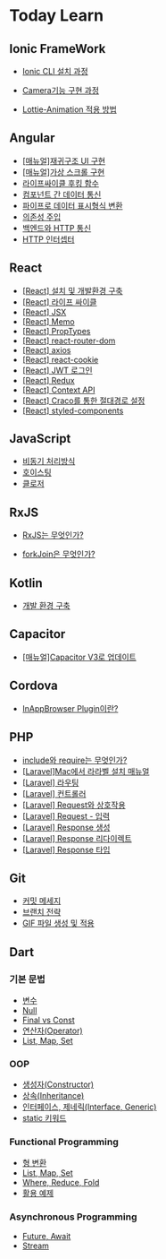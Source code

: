 # Today Learn



## Ionic FrameWork

- [Ionic CLI 설치 과정](https://github.com/sejong77/Today-Learn/blob/Master/Ionic%20FrameWork/Ionic%20CLI%20%EC%84%A4%EC%B9%98%20%EB%B0%8F%20%EC%8B%A4%ED%96%89%20%EB%A7%A4%EB%89%B4%EC%96%BC.md)

- [Camera기능 구현 과정](https://github.com/sejong77/Today-Learn/blob/Master/Ionic%20FrameWork/ionic%2C%20angular%EB%A5%BC%20%ED%99%9C%EC%9A%A9%ED%95%9C%20Camera%20%EB%A7%8C%EB%93%A4%EA%B8%B0(%EA%B5%AC%ED%98%84%EC%88%9C%EC%84%9C).md) 

- [Lottie-Animation 적용 방법](https://github.com/sejong77/Today-Learn/blob/Master/Ionic%20FrameWork/Lottie-Animation%20%EA%B5%AC%ED%98%84%20%EB%A7%A4%EB%89%B4%EC%96%BC.md)



## Angular

- [[매뉴얼]재귀구조 UI 구현](https://github.com/sejong77/Today-Learn/blob/Master/Angular/%EC%9E%AC%EA%B7%80%EA%B5%AC%EC%A1%B0%20UI%20%EA%B5%AC%ED%98%84.md)
- [[매뉴얼]가상 스크롤 구현](https://github.com/sejong77/Today-Learn/blob/Master/Angular/Virtual-Scroll%20%EA%B5%AC%ED%98%84%20%EB%A7%A4%EB%89%B4%EC%96%BC.md)
- [라이프싸이클 후킹 함수](https://github.com/sejong77/Today-Learn/blob/Master/Angular/%EB%9D%BC%EC%9D%B4%ED%94%84%EC%82%AC%EC%9D%B4%ED%81%B4%ED%95%A8%EC%88%98.md)
- [컴포넌트 간 데이터 통신](https://github.com/sejong77/Today-Learn/blob/Master/Angular/Component%20%EB%8D%B0%EC%9D%B4%ED%84%B0%20%ED%86%B5%EC%8B%A0.md)
- [파이프로 데이터 표시형식 변환](https://github.com/sejong77/Today-Learn/blob/Master/Angular/%ED%8C%8C%EC%9D%B4%ED%94%84%EB%A1%9C%20%EB%8D%B0%EC%9D%B4%ED%84%B0%20%ED%91%9C%EC%8B%9C%ED%98%95%EC%8B%9D%20%EB%B3%80%ED%99%98.md)
- [의존성 주입](https://github.com/sejong77/Today-Learn/blob/Master/Angular/%EC%9D%98%EC%A1%B4%EC%84%B1%20%EC%A3%BC%EC%9E%85.md)
- [백엔드와 HTTP 통신](https://github.com/sejong77/Today-Learn/blob/Master/Angular/%EB%B0%B1%EC%97%94%EB%93%9C%EC%99%80%20HTTP%20%ED%86%B5%EC%8B%A0.md)
- [HTTP 인터셉터](https://github.com/sejong77/Today-Learn/blob/Master/Angular/HTTP%20%EC%9D%B8%ED%84%B0%EC%85%89%ED%84%B0.md)



## React

- [[React] 설치 및 개발환경 구축](https://github.com/sejong77/Today-Learn/blob/Master/React/%5BReact%5D%20%EC%84%A4%EC%B9%98%20%EB%B0%8F%20%EA%B0%9C%EB%B0%9C%ED%99%98%EA%B2%BD%20%EA%B5%AC%EC%B6%95.md)
- [[React] 라이프 싸이클](https://github.com/sejong77/Today-Learn/blob/Master/React/%5BReact%5D%20%EB%9D%BC%EC%9D%B4%ED%94%84%EC%8B%B8%EC%9D%B4%ED%81%B4.md)
- [[React] JSX](https://github.com/sejong77/Today-Learn/blob/Master/React/%5BReact%5D%20JSX.md)
- [[React] Memo](https://github.com/sejong77/Today-Learn/blob/Master/React/React%20Memo.md)
- [[React] PropTypes](https://github.com/sejong77/Today-Learn/blob/Master/React/%5BReact%5D%20PropTypes.md)
- [[React] react-router-dom](https://github.com/sejong77/Today-Learn/blob/Master/React/%5BReact%5D%20react-router-dom.md)
- [[React] axios](https://github.com/sejong77/Today-Learn/blob/Master/React/%5BReact%5D%20axios.md)
- [[React] react-cookie](https://github.com/sejong77/Today-Learn/blob/Master/React/%5BReact%5D%20react-cookie.md)
- [[React] JWT 로그인](https://github.com/sejong77/Today-Learn/blob/Master/React/%5BReact%5D%20JWT%20%EB%A1%9C%EA%B7%B8%EC%9D%B8.md)
- [[React] Redux](https://github.com/sejong77/Today-Learn/blob/Master/React/%5BReact%5D%20Redux.md)
- [[React] Context API](https://github.com/sejong77/Today-Learn/blob/Master/React/%5BReact%5Dcontext%20API.md)
- [[React] Craco를 통한 절대경로 설정](https://github.com/sejong77/Today-Learn/blob/Master/React/%5BReact%5D%20Craco%EB%A5%BC%20%ED%86%B5%ED%95%9C%20%EC%A0%88%EB%8C%80%EA%B2%BD%EB%A1%9C%20%EC%84%A4%EC%A0%95.md)
- [[React] styled-components](https://github.com/sejong77/Today-Learn/blob/Master/React/%5BReact%5D%20styled-components.md)



## JavaScript

- [비동기 처리방식](https://github.com/sejong77/Today-Learn/blob/Master/JavaScript/%EB%B9%84%EB%8F%99%EA%B8%B0%20%EC%B2%98%EB%A6%AC%EB%B0%A9%EC%8B%9D.md)
- [호이스팅](https://github.com/sejong77/Today-Learn/blob/Master/JavaScript/%ED%98%B8%EC%9D%B4%EC%8A%A4%ED%8C%85.md)
- [클로저](https://github.com/sejong77/Today-Learn/blob/Master/JavaScript/%ED%81%B4%EB%A1%9C%EC%A0%80.md)

## RxJS

- [RxJS는 무엇인가?](https://github.com/sejong77/Today-Learn/blob/Master/JavaScript/%EB%9D%BC%EC%9D%B4%EB%B8%8C%EB%9F%AC%EB%A6%AC/RxJs/RxJS%EB%8A%94%20%EB%AC%B4%EC%97%87%EC%9D%B8%EA%B0%80%3F.md)

- [forkJoin은 무엇인가?](https://github.com/sejong77/Today-Learn/blob/Master/JavaScript/%EB%9D%BC%EC%9D%B4%EB%B8%8C%EB%9F%AC%EB%A6%AC/RxJs/forkJoin%EC%9D%80%20%EB%AC%B4%EC%97%87%EC%9D%B8%EA%B0%80%3F.md)

## Kotlin

- [개발 환경 구축](https://github.com/sejong77/Today-Learn/blob/Master/Kotlin/%5B01%5D%EA%B0%9C%EB%B0%9C%ED%99%98%EA%B2%BD%20%EA%B5%AC%EC%B6%95.md)

## Capacitor

- [[매뉴얼]Capacitor V3로 업데이트](https://github.com/sejong77/Today-Learn/blob/Master/Capacitor/Capacitor%20V3%20%EC%97%85%EB%8D%B0%EC%9D%B4%ED%8A%B8.md)

## Cordova

- [InAppBrowser Plugin이란?](https://github.com/sejong77/Today-Learn/blob/Master/Cordova/InAppBrowser%20Plugin%EC%9D%B4%EB%9E%80%3F.md)

## PHP

- [include와 require는 무엇인가?](https://github.com/sejong77/Today-Learn/blob/Master/PHP/include%EC%99%80%20require.md)
- [[Laravel]Mac에서 라라벨 설치 매뉴얼](https://github.com/sejong77/Today-Learn/blob/Master/PHP/%5BLaravel%5D%20Mac%EC%97%90%20laravel%20%EC%84%A4%EC%B9%98.md)
- [[Laravel] 라우팅](https://github.com/sejong77/Today-Learn/blob/Master/PHP/%5BLaravel%5D%20%EB%9D%BC%EC%9A%B0%ED%8C%85.md)
- [[Laravel] 컨트롤러](https://github.com/sejong77/Today-Learn/blob/Master/PHP/%5BLaravel%5D%20%EC%BB%A8%ED%8A%B8%EB%A1%A4%EB%9F%AC.md)
- [[Laravel] Request와 상호작용](https://github.com/sejong77/Today-Learn/blob/Master/PHP/%5BLaravel%5D%20Request%EC%99%80%20%EC%83%81%ED%98%B8%EC%9E%91%EC%9A%A9.md)
- [[Laravel] Request - 입력](https://github.com/sejong77/Today-Learn/blob/Master/PHP/%5BLaravel%5D%20Request%20-%20%EC%9E%85%EB%A0%A5.md)
- [[Laravel] Response 생성](https://github.com/sejong77/Today-Learn/blob/Master/PHP/%5BLaravel%5D%20Response%20%EC%83%9D%EC%84%B1.md)
- [[Laravel] Response 리다이렉트](https://github.com/sejong77/Today-Learn/blob/Master/PHP/%5BLaravel%5D%20Response%20%EB%A6%AC%EB%8B%A4%EC%9D%B4%EB%A0%89%ED%8A%B8.md)
- [[Laravel] Response 타입](https://github.com/sejong77/Today-Learn/blob/Master/PHP/%5BLaravel%5D%20Response%20%ED%83%80%EC%9E%85.md)

## Git

- [커밋 메세지](https://github.com/sejong77/Today-Learn/blob/Master/Git/%EC%BB%A4%EB%B0%8B%20%EB%A9%94%EC%84%B8%EC%A7%80.md)
- [브랜치 전략](https://github.com/sejong77/Today-Learn/blob/Master/Git/%EB%B8%8C%EB%9E%9C%EC%B9%98.md)
- [GIF 파일 생성 및 적용](https://github.com/sejong77/Today-Learn/blob/Master/Git/GIF%20%ED%8C%8C%EC%9D%BC%20%EC%83%9D%EC%84%B1%20%EB%B0%8F%20%EC%A0%81%EC%9A%A9.md)

## Dart

### 기본 문법

- [변수](https://github.com/sejong77/Today-Learn/blob/Master/Dart/Dart%EC%96%B8%EC%96%B4%20%EA%B8%B0%EB%B3%B8%EA%B8%B0/1.%20%EB%B3%80%EC%88%98.md)
- [Null](https://github.com/sejong77/Today-Learn/blob/Master/Dart/Dart%EC%96%B8%EC%96%B4%20%EA%B8%B0%EB%B3%B8%EA%B8%B0/2.%20null.md)
- [Final vs Const](https://github.com/sejong77/Today-Learn/blob/Master/Dart/Dart%EC%96%B8%EC%96%B4%20%EA%B8%B0%EB%B3%B8%EA%B8%B0/3.%20Final%20vs%20Const.md)
- [연산자(Operator)](https://github.com/sejong77/Today-Learn/blob/Master/Dart/Dart%EC%96%B8%EC%96%B4%20%EA%B8%B0%EB%B3%B8%EA%B8%B0/4.%20Operator.md)
- [List, Map, Set](https://github.com/sejong77/Today-Learn/blob/Master/Dart/Dart%EC%96%B8%EC%96%B4%20%EA%B8%B0%EB%B3%B8%EA%B8%B0/5.%20List%2C%20Map%2C%20Set.md)

### OOP

- [생성자(Constructor)](https://github.com/sejong77/Today-Learn/blob/Master/Dart/Dart%EC%96%B8%EC%96%B4%20%EA%B0%9D%EC%B2%B4%EC%A7%80%ED%96%A5%20%ED%94%84%EB%A1%9C%EA%B7%B8%EB%9E%98%EB%B0%8D/%EC%83%9D%EC%84%B1%EC%9E%90(constructor).md)
- [상속(Inheritance)](https://github.com/sejong77/Today-Learn/blob/Master/Dart/Dart%EC%96%B8%EC%96%B4%20%EA%B0%9D%EC%B2%B4%EC%A7%80%ED%96%A5%20%ED%94%84%EB%A1%9C%EA%B7%B8%EB%9E%98%EB%B0%8D/%EC%83%81%EC%86%8D(inheritance).md)
- [인터페이스, 제네릭(Interface, Generic)](https://github.com/sejong77/Today-Learn/blob/Master/Dart/Dart%EC%96%B8%EC%96%B4%20%EA%B0%9D%EC%B2%B4%EC%A7%80%ED%96%A5%20%ED%94%84%EB%A1%9C%EA%B7%B8%EB%9E%98%EB%B0%8D/Interface%2C%20Generic.md)
- [static 키워드](https://github.com/sejong77/Today-Learn/blob/Master/Dart/Dart%EC%96%B8%EC%96%B4%20%EA%B0%9D%EC%B2%B4%EC%A7%80%ED%96%A5%20%ED%94%84%EB%A1%9C%EA%B7%B8%EB%9E%98%EB%B0%8D/Static%20%ED%82%A4%EC%9B%8C%EB%93%9C.md)

### Functional Programming

- [형 변환](https://github.com/sejong77/Today-Learn/blob/Master/Dart/Dart%EC%96%B8%EC%96%B4%20%ED%95%A8%EC%88%98%ED%98%95%20%ED%94%84%EB%A1%9C%EA%B7%B8%EB%9E%98%EB%B0%8D/%ED%98%95%EB%B3%80%ED%99%98.md)
- [List, Map, Set](https://github.com/sejong77/Today-Learn/blob/Master/Dart/Dart%EC%96%B8%EC%96%B4%20%ED%95%A8%EC%88%98%ED%98%95%20%ED%94%84%EB%A1%9C%EA%B7%B8%EB%9E%98%EB%B0%8D/List%2C%20Map%2C%20Set.md)
- [Where, Reduce, Fold](https://github.com/sejong77/Today-Learn/blob/Master/Dart/Dart%EC%96%B8%EC%96%B4%20%ED%95%A8%EC%88%98%ED%98%95%20%ED%94%84%EB%A1%9C%EA%B7%B8%EB%9E%98%EB%B0%8D/Where%2C%20Reduce%2C%20Fold.md)
- [활용 예제](https://github.com/sejong77/Today-Learn/blob/Master/Dart/Dart%EC%96%B8%EC%96%B4%20%ED%95%A8%EC%88%98%ED%98%95%20%ED%94%84%EB%A1%9C%EA%B7%B8%EB%9E%98%EB%B0%8D/%ED%99%9C%EC%9A%A9%20%EC%98%88%EC%A0%9C.md)

### Asynchronous Programming

- [Future, Await](https://github.com/sejong77/Today-Learn/blob/Master/Dart/Dart%EC%96%B8%EC%96%B4%20%EB%B9%84%EB%8F%99%EA%B8%B0%20%ED%94%84%EB%A1%9C%EA%B7%B8%EB%9E%98%EB%B0%8D/Future%2C%20Await.md)
- [Stream](https://github.com/sejong77/Today-Learn/blob/Master/Dart/Dart%EC%96%B8%EC%96%B4%20%EB%B9%84%EB%8F%99%EA%B8%B0%20%ED%94%84%EB%A1%9C%EA%B7%B8%EB%9E%98%EB%B0%8D/Stream.md)
